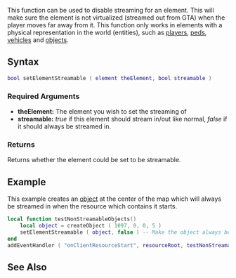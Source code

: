 This function can be used to disable streaming for an element. This will make sure the element is not virtualized (streamed out from GTA) when the player moves far away from it. This function only works in elements with a physical representation in the world (entities), such as [players](/docs/player.md "wikilink"), [peds](/docs/ped.md "wikilink"), [vehicles](/docs/vehicle.md "wikilink") and [objects](/docs/object.md "wikilink").

Syntax
------

``` lua
bool setElementStreamable ( element theElement, bool streamable ) 
```

### Required Arguments

-   **theElement:** The element you wish to set the streaming of
-   **streamable:** *true* if this element should stream in/out like normal, *false* if it should always be streamed in.

### Returns

Returns whether the element could be set to be streamable.

Example
-------

This example creates an [object](/docs/object.md "wikilink") at the center of the map which will always be streamed in when the resource which contains it starts.

``` lua
local function testNonStreamableObjects()
    local object = createObject ( 1097, 0, 0, 5 )
    setElementStreamable ( object, false ) -- Make the object always be streamed in
end
addEventHandler ( "onClientResourceStart", resourceRoot, testNonStreamableObjects )
```

See Also
--------
